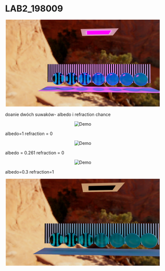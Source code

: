# LAB2_198009
<p align="center">
  <img src="https://github.com/kala2137/LAB2_198009/blob/main/zd1.png" alt="Demo" width="500"/>
</p>
doanie dwóch suwaków- albedo i refraction chance
<p align="center">
  <img src="https://github.com/kala2137/LAB2_198009/blob/main/zd2.png" alt="Demo" width="500"/>
</p>
albedo=1 refraction = 0
<p align="center">
  <img src="https://github.com/kala2137/LAB2_198009/blob/main/zd3.png" alt="Demo" width="500"/>
</p>
albedo = 0.261 refraction = 0
<p align="center">
  <img src="https://github.com/kala2137/LAB2_198009/blob/main/zd4.png" alt="Demo" width="500"/>
</p>
albedo=0.3 refraction=1
<p align="center">
  <img src="https://github.com/kala2137/LAB2_198009/blob/main/zdj5.png" alt="Demo" width="500"/>
</p>

